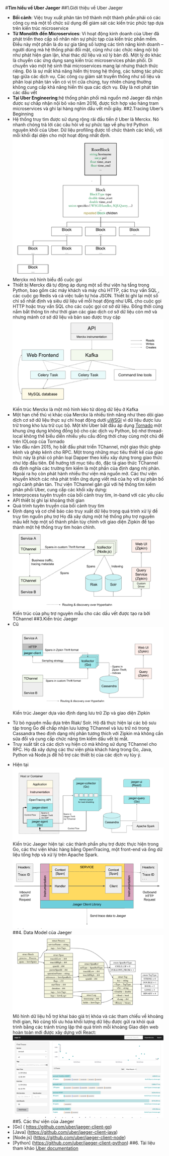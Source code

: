#**Tìm hiểu về Uber Jaeger**
##1.Giới thiệu về Uber Jaeger
- **Bối cảnh**: Việc truy xuất phân tán trở thành một thành phần phải có các công cụ mà một tổ chức sử dụng để giám sát các kiến trúc phức tạp dựa trên kiến trúc microservice
- **Từ Monolith đến Microservices**: Vì hoạt động kinh doanh của Uber đã phát triển theo cấp số nhân nên sự phức tạp của kiến trúc phần mềm.  Điều này một phần là do sự gia tăng số lượng các tính năng kinh doanh – người dùng mà hệ thống phải đối mặt, cũng như các chức năng nội bộ như phát hiện gian lận, khai thác dữ liệu và xử lý bản đồ. Một lý do khác là chuyển các ứng dụng sang kiến trúc microservices phân phối. Di chuyển vào một hệ sinh thái microservices mang lại nhưng thách thức riêng. Đó là sự mất khả năng hiển thị trong hệ thống, các tương tác phức tạp giữa các dịch vụ. Các công cụ giám sát truyền thống như số liệu và phân loại phân tán  vẫn có vị trí cửa chúng, tuy nhiên chúng thường không cung cấp khả năng hiển thi qua các dịch vụ. Đây là nơi phát tán các dấu vết 
- **Tại Uber Engineering**:hệ thống phân phối mã nguồn mở Jaeger đã nhận được sự chấp nhận nội bô vào năm 2016, được tích hợp vào hàng tram microservices và ghi lại hàng nghìn dấu vết mỗi giây.
##2.Tracing Uber’s Beginning
- Hệ thống truy tìm được sử dụng rộng rãi đầu tiền ở Uber là Merckx. Nó nhanh chóng trả lời các câu hỏi về sự phức tạp về phụ trợ Python nguyên khối của Uber. Dữ liệu profiling được tổ chức thành các khối, với mỗi khối đại diện cho một hoạt động nhất định. 
![Merckx](Merckx.png) Merckx mô hình biểu đồ cuộc gọi
- Thiết bị Merckx đã tự động áp dụng một số thư viện hạ tầng trong Python, bao gồm các máy khách và máy chủ HTTP, các truy vấn SQL , các cuộc gọ Redis và cả việc tuần tự hóa JSON. Thiết bị ghi lại một số chỉ số nhất định và siêu dữ liệu về mỗi hoạt động như URL cho cuộc gọi HTTP hoặc truy vấn SQL cho các cuộc gọi cơ sở dữ liệu. Đồng thời cũng nắm bắt thông tin như thời gian các giao dịch cơ sở dữ liệu còn mở và nhưng mảnh cơ sở dữ liệu và bản sao được truy cập
![](Kien_truc_Merckx.png)Kiến trúc Merckx là một mô hình kéo từ dòng dữ liệu ở Kafka
- Một hạn chế thú vị khác của Merckx là nhiều tính năng như theo dõi giao dịch cơ sở dữ liệu thực sự chỉ hoạt động dưới [uWSGI]( https://uwsgi-docs.readthedocs.io/en/latest/) vì dữ liệu được lưu trữ trong kho lưu trữ cục bộ.  Một khi Uber bắt đầu áp dụng [Tornado]( http://www.tornadoweb.org/en/stable/) một khung ứng dụng không đồng bộ cho các dịch vụ Python, bộ nhơ thread-local không thể biểu diễn nhiều yêu cầu đồng thời chay cùng một chủ đề trên IOLoop của Tornado
- Vào đầu năm 2015, họ bắt đầu phát triển TChannel, một giao thức ghép kênh và ghép kênh cho RPC. Một trong những mục tiêu thiết kế của giao thức này là phải có phân loại Dapper theo kiểu xây dựng trong giao thức như lớp đầu tiên. Để hướng tới mục tiêu đó, đặc tả giao thức TChannel đã định nghĩa các trường tìm kiếm là một phần của định dạng nhị phân.
Ngoài ra họ còn phát hành nhiều thư viện mã nguồn mở. Các thư viện khuyến khích các nhà phát triển ứng dụng viết mã của họ với sự phân bố ngữ cảnh phân tán.
Thư viện TChannel gần gũi với hệ thống tìm kiếm phân phối Uber, cung cấp các khối xây dựng:
- Interprocess tuyên truyền của bối cảnh truy tim, in-band với các yêu cầu
- API thiết bị ghi lại khoảng thời gian
- Quá trình tuyên truyền của bối cảnh truy tìm
- Định dạng và cơ chế báo cáo truy xuất dữ liệu trong quá trình xử lý đề truy tìm nguồn phụ trợ
Họ đã xây dựng một hệ thống phụ trợ nguyên mẫu kết hợp một số thành phần tùy chỉnh với giao diện Zipkin để tạo thành một hệ thống truy tìm hoàn chỉnh.
![TChannel](TChannel.png) Kiến trúc của phụ trợ nguyên mẫu cho các dấu vết được tạo ra bởi TChannel
##3.Kiến trúc Jaeger
- Cũ
![Old](Old.png)
Kiến trúc Jaeger dựa vào định dạng lưu trữ Zip và giao diện Zipkin
* Từ bỏ nguyên mẫu dựa trên Riak/ Solr. Hộ đã thực hiện lại các bộ sưu tập trong Go để chấp nhận lưu lượng TChannel và lưu trữ nó trong Cassandra theo định dạng nhị phân tương thích với Zipkin mà không cần sửa đổi và cung cấp chức năng tìm kiếm dấu vết bị mất. 
* Truy xuất tất cả các dịch vụ hiện có mà không sử dụng TChannel cho RPC.  Họ đã xây dựng các thư viện phía khách hàng trong Go, Java, Python và Node.js để hỗ trợ các thiết bị của các dịch vụ tùy ý. 
- Hiện tại
![Hien_tai](Hien_tai.png)
Kiến trúc Jaeger hiện tại: các thành phần phụ trợ được thực hiện trong Go, các thư viện khác hàng  bằng OpenTracing, một front-end  và ống dữ liệu tổng hợp và xử lý trên Apache Spark.
![Boi_canh_lan_truyen](Boi_canh_lan_truyen.png)
##4. Data Model của Jaeger
![DataModel](DataModel.png)
Mô hình dữ liệu hỗ trợ khai báo giá trị khóa và các tham chiếu về khoảng thời gian, Nó cũng tối ưu hóa khối lượng dữ liệu được gửi ra khỏi quá trình bằng các tránh trùng lặp thẻ quá trình mỗi khoảng
Giao diện web hoàn toàn mới được xây dựng với React:
![web](web.png)
##5. Các thư viện của Jaeger
-	[Go] ( https://github.com/uber/jaeger-client-go)
-	[Java] (https://github.com/uber/jaeger-client-java)
-	[Node.js] (https://github.com/uber/jaeger-client-node)
-	[Python] (https://github.com/uber/jaeger-client-python)
##6. Tài liệu tham khảo
[Uber documentation](https://eng.uber.com/distributed-tracing/)